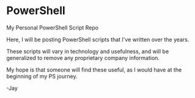 # PowerShell
My Personal PowerShell Script Repo

Here, I will be posting PowerShell scripts that I've written over the years.

These scripts will vary in technology and usefulness, and will be generalized to remove any proprietary company information.

My hope is that someone will find these useful, as I would have at the beginning of my PS journey.

-Jay